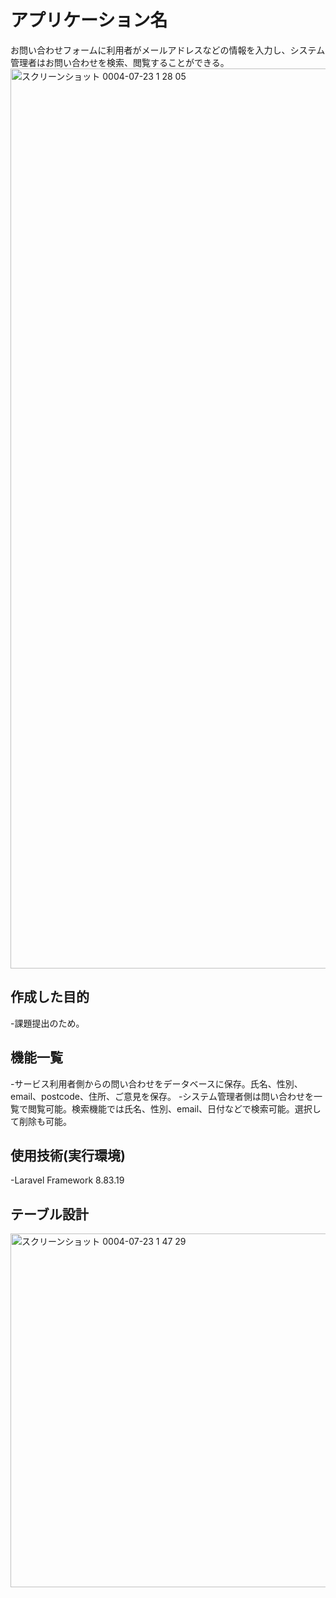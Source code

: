 # アプリケーション名
お問い合わせフォームに利用者がメールアドレスなどの情報を入力し、システム管理者はお問い合わせを検索、閲覧することができる。
<img width="1440" alt="スクリーンショット 0004-07-23 1 28 05" src="https://user-images.githubusercontent.com/104340462/180483310-f336985a-ecd4-4199-9712-e701d631673f.png">

## 作成した目的
-課題提出のため。

## 機能一覧
-サービス利用者側からの問い合わせをデータベースに保存。氏名、性別、email、postcode、住所、ご意見を保存。
-システム管理者側は問い合わせを一覧で閲覧可能。検索機能では氏名、性別、email、日付などで検索可能。選択して削除も可能。

## 使用技術(実行環境)
-Laravel Framework 8.83.19

## テーブル設計
<img width="566" alt="スクリーンショット 0004-07-23 1 47 29" src="https://user-images.githubusercontent.com/104340462/180486609-ace1d430-1788-476e-ab6c-a97ff704e607.png">
